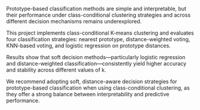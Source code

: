 Prototype-based classification methods are simple and interpretable, but their performance under class-conditional clustering strategies and across different decision mechanisms remains underexplored.

This project implements class-conditional K-means clustering and evaluates four classification strategies: nearest prototype, distance-weighted voting, KNN-based voting, and logistic regression on prototype distances.

Results show that soft decision methods—particularly logistic regression and distance-weighted classification—consistently yield higher accuracy and stability across different values of k.

We recommend adopting soft, distance-aware decision strategies for prototype-based classification when using class-conditional clustering, as they offer a strong balance between interpretability and predictive performance.
